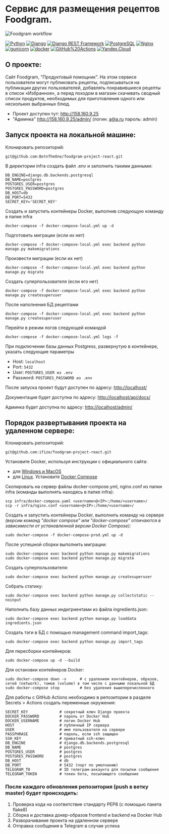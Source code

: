 # Сервис для размещения рецептов Foodgram.
![Foodgram workflow](https://github.com/ifize/foodgram-project-react/actions/workflows/main.yml/badge.svg)

[![Python](https://img.shields.io/badge/-Python-464646?style=flat-square&logo=Python)](https://www.python.org/)
[![Django](https://img.shields.io/badge/-Django-464646?style=flat-square&logo=Django)](https://www.djangoproject.com/)
[![Django REST Framework](https://img.shields.io/badge/-Django%20REST%20Framework-464646?style=flat-square&logo=Django%20REST%20Framework)](https://www.django-rest-framework.org/)
[![PostgreSQL](https://img.shields.io/badge/-PostgreSQL-464646?style=flat-square&logo=PostgreSQL)](https://www.postgresql.org/)
[![Nginx](https://img.shields.io/badge/-NGINX-464646?style=flat-square&logo=NGINX)](https://nginx.org/ru/)
[![gunicorn](https://img.shields.io/badge/-gunicorn-464646?style=flat-square&logo=gunicorn)](https://gunicorn.org/)
[![docker](https://img.shields.io/badge/-Docker-464646?style=flat-square&logo=docker)](https://www.docker.com/)
[![GitHub%20Actions](https://img.shields.io/badge/-GitHub%20Actions-464646?style=flat-square&logo=GitHub%20actions)](https://github.com/features/actions)
[![Yandex.Cloud](https://img.shields.io/badge/-Yandex.Cloud-464646?style=flat-square&logo=Yandex.Cloud)](https://cloud.yandex.ru/)

## О проекте:
Сайт Foodgram, "Продуктовый помощник". На этом сервисе пользователи могут публиковать рецепты, подписываться на публикации других пользователей, добавлять понравившиеся рецепты в список «Избранное», а перед походом в магазин скачивать сводный список продуктов, необходимых для приготовления одного или нескольких выбранных блюд.
- Проект доступен тут: http://158.160.9.25
- "Админка" http://158.160.9.25/admin/ (логин: a@a.ru пароль: admin)

## Запуск проекта на локальной машине:

Клонировать репозиторий:
```
git@github.com:BotnTheOne/foodgram-project-react.git
```

В директории infra создать файл .env и заполнить такими данными:
```
DB_ENGINE=django.db.backends.postgresql
DB_NAME=postgres
POSTGRES_USER=postgres
POSTGRES_PASSWORD=postgres
DB_HOST=db
DB_PORT=5432
SECRET_KEY='SECRET_KEY'
```
Создать и запустить контейнеры Docker, выполнив следующую команду в папке infra
```
docker-compose -f docker-compose-local.yml up -d
```
Подготовить миграции (если их нет)
```
docker-compose -f docker-compose-local.yml exec backend python manage.py makemigrations
```
Произвести миграции (если их нет)
```
docker-compose -f docker-compose-local.yml exec backend python manage.py migrate
```
Создать суперпользователя (если его нет)
```
docker-compose -f docker-compose-local.yml exec backend python manage.py createsuperuser
```
После наполнения БД рецептами
```
docker-compose -f docker-compose-local.yml exec backend python manage.py createsuperuser
```
Перейти в режим логов следующей командой
```
docker-compose -f docker-compose-local.yml logs -f
```
При подключении базы данных Postgress, развернутую в контейнере, указать следующие параметры
- Host: ```localhost```
- Port: ```5432```
- User: ```POSTGRES_USER из .env```
- Password: ```POSTGRES_PASSWORD из .env```

После запуска проект будут доступен по адресу: [http://localhost/](http://localhost/)

Документация будет доступна по адресу: [http://localhost/api/docs/](http://localhost/api/docs/)

Админка будет доступна по адресу: [http://localhost/admin/](http://localhost/admin/)

## Порядок развертывания проекта на удаленном сервере:

Клонировать репозиторий:
```
git@github.com:ifize/foodgram-project-react.git
```

Установите Docker, используя инструкции с официального сайта:
- для [Windows и MacOS](https://www.docker.com/products/docker-desktop) 
- для [Linux](https://docs.docker.com/engine/install/ubuntu/). Установите [Docker Compose](https://docs.docker.com/compose/install/)

Скопировать на сервер файлы docker-compose.yml, nginx.conf из папки infra (команды выполнять находясь в папке infra):

```
scp infra/docker-compose.yaml <username>@<IP>:/home/<username>/
scp -r infra/nginx.conf <username>@<IP>:/home/<username>/
```

Создать и запустить контейнеры Docker, выполнить команду на сервере
*(версии команд "docker compose" или "docker-compose" отличаются в зависимости от установленной версии Docker Compose):*
```
sudo docker-compose -f docker-compose-prod.yml up -d
```

После успешной сборки выполнить миграции:
```
sudo docker-compose exec backend python manage.py makemigrations
sudo docker-compose exec backend python manage.py migrate
```

Создать суперпользователя:
```
sudo docker-compose exec backend python manage.py createsuperuser
```

Собрать статику:
```
sudo docker-compose exec backend python manage.py collectstatic --noinput
```

Наполнить базу данных индигриентами из файла ingredients.json:
```
sudo docker-compose exec backend python manage.py loaddata ingredients.json
```

Создать тэги в БД с помощью management command import_tags:
```
sudo docker-compose exec backend python manage.py import_tags
```


Для пересборки контейнеров:
```
sudo docker-compose up -d --build
```

Для остановки контейнеров Docker:
```
sudo docker-compose down -v      # с удалением контейнеров, образов, сетей (network), томов (volume) в том числе с данными локальной БД
sudo docker-compose stop         # без удаления вышеперечисленного
```

Для работы с GitHub Actions необходимо в репозитории в разделе Secrets > Actions создать переменные окружения:
```
SECRET_KEY              # секретный ключ Django проекта
DOCKER_PASSWORD         # пароль от Docker Hub
DOCKER_USERNAME         # логин Docker Hub
HOST                    # публичный IP сервера
USER                    # имя пользователя на сервере
PASSPHRASE              # пароль, если ssh защищен
SSH_KEY                 # приватный ssh-ключ
DB_ENGINE               # django.db.backends.postgresql
DB_NAME                 # postgres
POSTGRES_USER           # postgres
POSTGRES_PASSWORD       # postgres
DB_HOST                 # db
DB_PORT                 # 5432 (порт по умолчанию)
TELEGRAM_TO             # ID телеграм-аккаунта для посылки сообщения
TELEGRAM_TOKEN          # токен бота, посылающего сообщение
```

### После каждого обновления репозитория (push в ветку master) будет происходить:

1. Проверка кода на соответствие стандарту PEP8 (с помощью пакета flake8)
2. Сборка и доставка докер-образов frontend и backend на Docker Hub
3. Разворачивание проекта на удаленном сервере
4. Отправка сообщения в Telegram в случае успеха

